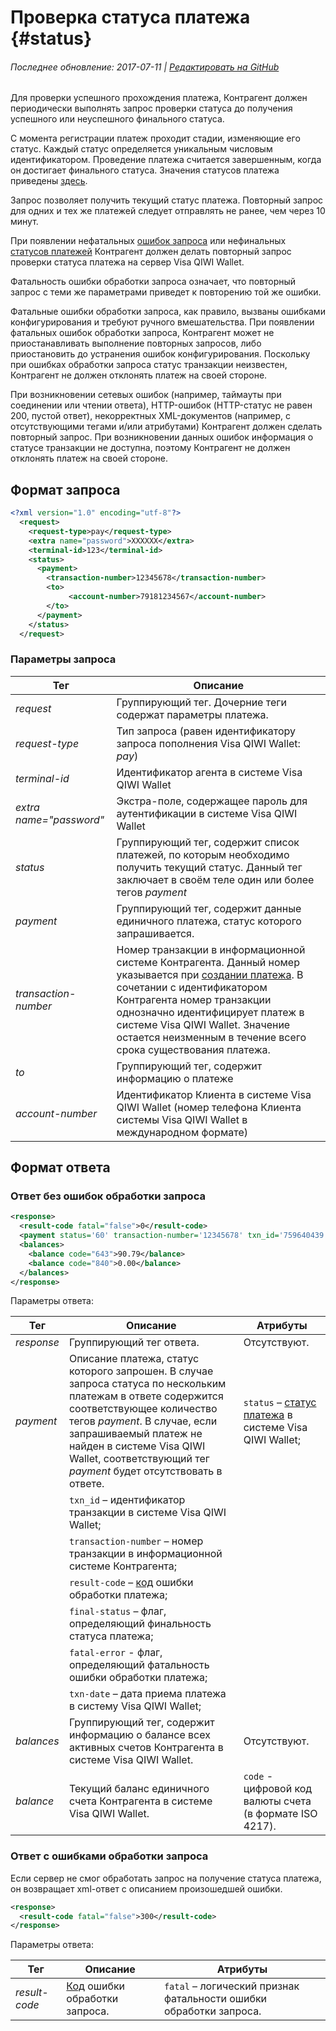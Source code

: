 # Проверка статуса платежа {#status}

###### Последнее обновление: 2017-07-11 | [Редактировать на GitHub](https://github.com/QIWI-API/topup-wallet-doc/blob/master/_topup-status_ru.html.md)

Для проверки успешного прохождения платежа, Контрагент должен периодически выполнять запрос проверки статуса до получения успешного или неуспешного финального статуса.

С момента регистрации платеж проходит стадии, изменяющие его статус. Каждый статус определяется  уникальным числовым идентификатором. Проведение платежа считается завершенным, когда он достигает финального статуса. Значения статусов платежа приведены [здесь](#statuses).

Запрос позволяет получить текущий статус платежа. Повторный запрос для одних и тех же платежей следует отправлять не ранее, чем через 10 минут.

При появлении нефатальных [ошибок запроса](#tech_error) или нефинальных [статусов платежей](#statuses) Контрагент должен делать повторный запрос проверки статуса платежа на сервер Visa QIWI Wallet.

Фатальность ошибки обработки запроса означает, что повторный запрос с теми же параметрами приведет к повторению той же ошибки.

Фатальные ошибки обработки запроса, как правило, вызваны ошибками конфигурирования и требуют ручного вмешательства. При появлении фатальных ошибок обработки запроса, Контрагент может не приостанавливать выполнение повторных запросов, либо приостановить до устранения ошибок конфигурирования. Поскольку при ошибках обработки запроса статус транзакции неизвестен, Контрагент не должен отклонять платеж на своей стороне.

При возникновении сетевых ошибок (например, таймауты при соединении или чтении ответа), HTTP-ошибок (HTTP-статус не равен 200, пустой ответ), некорректных XML-документов (например, c отсутствующими тегами и/или атрибутами) Контрагент должен сделать повторный запрос. При возникновении данных ошибок информация о статусе транзакции не доступна, поэтому Контрагент не должен отклонять платеж на своей стороне.

## Формат запроса

~~~xml
<?xml version="1.0" encoding="utf-8"?>
  <request>
    <request-type>pay</request-type>
    <extra name="password">XXXXXX</extra>
    <terminal-id>123</terminal-id>
    <status>
      <payment>
        <transaction-number>12345678</transaction-number>
        <to>
             <account-number>79181234567</account-number>
        </to>
      </payment>
    </status>
  </request>
~~~

### Параметры запроса

Тег|Описание
-|-
*request*| Группирующий тег. Дочерние теги содержат параметры платежа.
*request-type* | Тип запроса (равен идентификатору запроса пополнения Visa QIWI Wallet: *pay*)
*terminal-id* | Идентификатор агента в системе Visa QIWI Wallet
*extra name="password"* | Экстра-поле, содержащее пароль для аутентификации в системе Visa QIWI Wallet
*status*|Группирующий тег, содержит список платежей, по которым необходимо получить текущий статус. Данный тег заключает в своём теле один или более тегов *payment*
*payment*|Группирующий тег, содержит данные единичного платежа, статус которого запрашивается.
*transaction-number* | Номер транзакции в информационной системе Контрагента. Данный номер указывается при [создании платежа](#payment). В сочетании с идентификатором Контрагента номер транзакции однозначно идентифицирует платеж в системе Visa QIWI Wallet.  Значение остается неизменным в течение всего срока существования платежа.
*to*|Группирующий тег, содержит информацию о платеже
*account-number* | Идентификатор Клиента в системе Visa QIWI Wallet (номер телефона Клиента системы Visa QIWI Wallet в международном формате)

## Формат ответа

### Ответ без ошибок обработки запроса

~~~xml
<response>
  <result-code fatal="false">0</result-code>
  <payment status='60' transaction-number='12345678' txn_id='759640439' result-сode='0' final-status='true'  fatal-error='false' txn-date='12.03.2012 14:24:38'  />
  <balances>
    <balance code="643">90.79</balance>
    <balance code="840">0.00</balance>
  </balances>
</response>
~~~

Параметры ответа:

Тег|Описание|Атрибуты
--------|------|---------
*response*	| Группирующий тег ответа.|Отсутствуют.
*payment* | Описание платежа, статус которого запрошен. В случае запроса статуса по нескольким платежам в ответе содержится соответствующее количество тегов *payment*. В случае, если запрашиваемый платеж не найден в системе Visa QIWI Wallet, соответствующий тег *payment* будет отсутствовать в ответе.| `status` – [статус платежа](#statuses) в системе Visa QIWI Wallet;
 | | `txn_id` – идентификатор транзакции в системе Visa QIWI Wallet;
 | | `transaction-number` – номер транзакции в информационной системе Контрагента;
 | | `result-code` – [код](#error) ошибки обработки платежа;
 | | `final-status` – флаг, определяющий финальность статуса платежа;
 | |  `fatal-error` - флаг, определяющий фатальность ошибки обработки платежа;
 | | `txn-date` – дата приема платежа в систему Visa QIWI Wallet;
*balances*|Группирующий тег, содержит информацию о балансе всех активных счетов Контрагента в системе Visa QIWI Wallet. |Отсутствуют.
*balance* | Текущий баланс единичного счета Контрагента в системе Visa QIWI Wallet.| `code` - цифровой код валюты счета (в формате ISO 4217).

### Ответ с ошибками обработки запроса

Если сервер не смог обработать запрос на получение статуса платежа, он возвращает xml-ответ с описанием произошедшей ошибки.

~~~xml
<response>
  <result-code fatal="false">300</result-code>
</response>
~~~

Параметры ответа:

 Тег|Описание|Атрибуты
--------|------|---------
*result-code* | [Код](#tech_error) ошибки обработки запроса.| `fatal` – логический признак фатальности ошибки обработки запроса.
